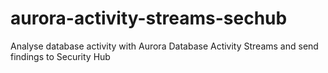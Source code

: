 # aurora-activity-streams-sechub
Analyse database activity with Aurora Database Activity Streams and send findings to Security Hub
